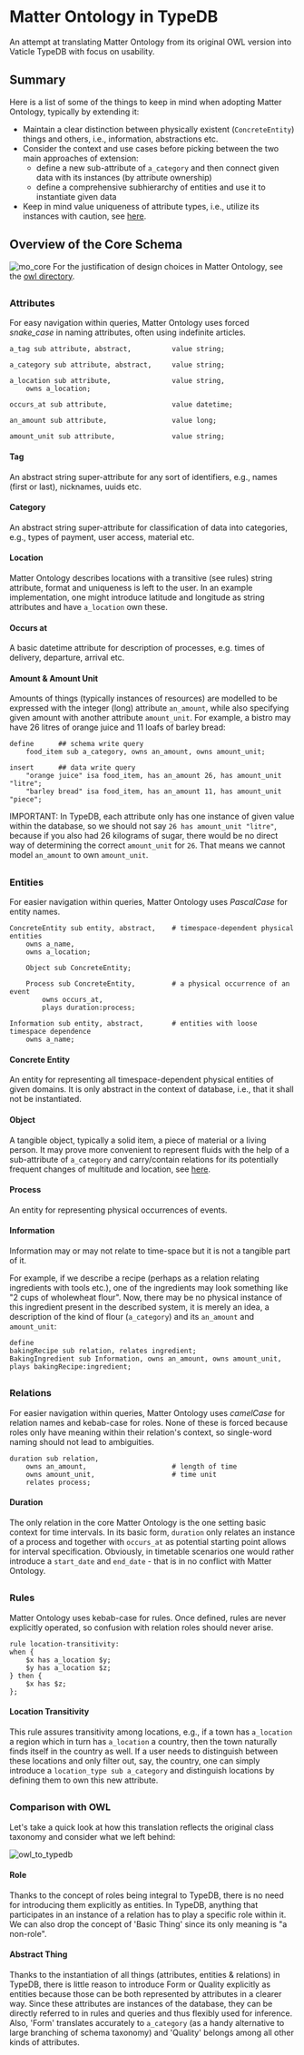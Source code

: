 # Matter Ontology in TypeDB
An attempt at translating Matter Ontology from its original OWL version into Vaticle TypeDB with focus on usability.
## Summary
Here is a list of some of the things to keep in mind when adopting Matter Ontology, typically by extending it:
- Maintain a clear distinction between physically existent (`ConcreteEntity`) things and others, i.e., information, abstractions etc.
- Consider the context and use cases before picking between the two main approaches of extension:
  - define a new sub-attribute of `a_category` and then connect given data with its instances (by attribute ownership)
  - define a comprehensive subhierarchy of entities and use it to instantiate given data
- Keep in mind value uniqueness of attribute types, i.e., utilize its instances with caution, see [here](https://github.com/matterpale/matter-ontology/blob/main/vaticle/README.md#amount--amount-unit).
## Overview of the Core Schema
![mo_core](https://user-images.githubusercontent.com/56684558/145677602-384ed825-db17-4008-9010-fd709ce0a0be.png)
For the justification of design choices in Matter Ontology, see the [owl directory](https://github.com/matterpale/matter-ontology/tree/main/owl).
##
### Attributes
For easy navigation within queries, Matter Ontology uses forced *snake_case* in naming attributes, often using indefinite articles.
```typeql
a_tag sub attribute, abstract,          value string;

a_category sub attribute, abstract,     value string;

a_location sub attribute,               value string,
    owns a_location;

occurs_at sub attribute,                value datetime;

an_amount sub attribute,                value long;

amount_unit sub attribute,              value string;
```
#### Tag
An abstract string super-attribute for any sort of identifiers, e.g., names (first or last), nicknames, uuids etc.
#### Category
An abstract string super-attribute for classification of data into categories, e.g., types of payment, user access, material etc.
#### Location
Matter Ontology describes locations with a transitive (see rules) string attribute, format and uniqueness is left to the user. In an example implementation, one might introduce latitude and longitude as string attributes and have `a_location` own these.
#### Occurs at
A basic datetime attribute for description of processes, e.g. times of delivery, departure, arrival etc.
#### Amount & Amount Unit
Amounts of things (typically instances of resources) are modelled to be expressed with the integer (long) attribute `an_amount`, while also specifying given amount with another attribute `amount_unit`. For example, a bistro may have 26 litres of orange juice and 11 loafs of barley bread:
```typeql
define      ## schema write query
    food_item sub a_category, owns an_amount, owns amount_unit;

insert      ## data write query
    "orange juice" isa food_item, has an_amount 26, has amount_unit "litre";
    "barley bread" isa food_item, has an_amount 11, has amount_unit "piece";
```
IMPORTANT: In TypeDB, each attribute only has one instance of given value within the database, so we should not say `26 has amount_unit "litre"`, because if you also had 26 kilograms of sugar, there would be no direct way of determining the correct `amount_unit` for `26`. That means we cannot model `an_amount` to own `amount_unit`.
##
### Entities
For easier navigation within queries, Matter Ontology uses *PascalCase* for entity names.
```typeql
ConcreteEntity sub entity, abstract,    # timespace-dependent physical entities
    owns a_name,
    owns a_location;

    Object sub ConcreteEntity;

    Process sub ConcreteEntity,         # a physical occurrence of an event
        owns occurs_at,
        plays duration:process;

Information sub entity, abstract,       # entities with loose timespace dependence               
    owns a_name;       
```
#### Concrete Entity
An entity for representing all timespace-dependent physical entities of given domains. It is only abstract in the context of database, i.e., that it shall not be instantiated.
#### Object
A tangible object, typically a solid item, a piece of material or a living person. It may prove more convenient to represent fluids with the help of a sub-attribute of `a_category` and carry/contain relations for its potentially frequent changes of multitude and location, see [here]().
#### Process
An entity for representing physical occurrences of events.
#### Information
Information may or may not relate to time-space but it is not a tangible part of it.

For example, if we describe a recipe (perhaps as a relation relating ingredients with tools etc.), one of the ingredients may look something like "2 cups of wholewheat flour". Now, there may be no physical instance of this ingredient present in the described system, it is merely an idea, a description of the kind of flour (`a_category`) and its `an_amount` and `amount_unit`:
```typeql
define
bakingRecipe sub relation, relates ingredient;
BakingIngredient sub Information, owns an_amount, owns amount_unit, plays bakingRecipe:ingredient;
```
##
### Relations
For easier navigation within queries, Matter Ontology uses *camelCase* for relation names and kebab-case for roles. None of these is forced because roles only have meaning within their relation's context, so single-word naming should not lead to ambiguities.
```typeql
duration sub relation,
    owns an_amount,                     # length of time
    owns amount_unit,                   # time unit
    relates process;   
```
#### Duration
The only relation in the core Matter Ontology is the one setting basic context for time intervals. In its basic form, `duration` only relates an instance of a process and together with `occurs_at` as potential starting point allows for interval specification. Obviously, in timetable scenarios one would rather introduce a `start_date` and `end_date` - that is in no conflict with Matter Ontology.
##
### Rules
Matter Ontology uses kebab-case for rules. Once defined, rules are never explicitly operated, so confusion with relation roles should never arise.
```typeql
rule location-transitivity:
when {
    $x has a_location $y;
    $y has a_location $z;
} then {
    $x has $z;
};
```
#### Location Transitivity
This rule assures transitivity among locations, e.g., if a town has `a_location` a region which in turn has `a_location` a country, then the town naturally finds itself in the country as well. If a user needs to distinguish between these locations and only filter out, say, the country, one can simply introduce a `location_type sub a_category` and distinguish locations by defining them to own this new attribute.
##
### Comparison with OWL
Let's take a quick look at how this translation reflects the original class taxonomy and consider what we left behind:

![owl_to_typedb](https://user-images.githubusercontent.com/56684558/147237301-c8c9e38a-71fc-4f38-ab89-726a4a416155.png)
#### Role
Thanks to the concept of roles being integral to TypeDB, there is no need for introducing them explicitly as entities. In TypeDB, anything that participates in an instance of a relation has to play a specific role within it. We can also drop the concept of 'Basic Thing' since its only meaning is "a non-role".
#### Abstract Thing
Thanks to the instantiation of all things (attributes, entities & relations) in TypeDB, there is little reason to introduce Form or Quality explicitly as entities because those can be both represented by attributes in a clearer way. Since these attributes are instances of the database, they can be directly referred to in rules and queries and thus flexibly used for inference. Also, 'Form' translates accurately to `a_category` (as a handy alternative to large branching of schema taxonomy) and 'Quality' belongs among all other kinds of attributes.
